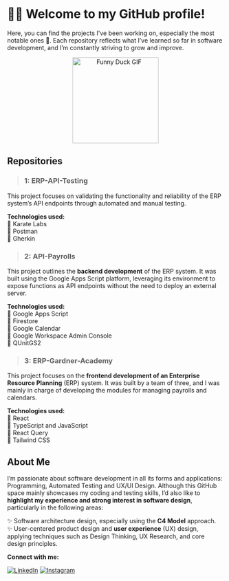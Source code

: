 # 👨‍💻 Welcome to my GitHub profile!  

Here, you can find the projects I've been working on, especially the most notable ones 🙂. Each repository reflects what I’ve learned so far in software development, and I’m constantly striving to grow and improve.

<p align="center">
  <img src="https://media.giphy.com/media/BFw8UdyN2eTahirZbx/giphy.gif" alt="Funny Duck GIF" width="200" />
</p>

## Repositories
> ### 1: ERP-API-Testing

This project focuses on validating the functionality and reliability of the ERP system’s API endpoints through automated and manual testing.

**Technologies used:**  
🔹 Karate Labs  
🔹 Postman  
🔹 Gherkin  

> ### 2: API-Payrolls

This project outlines the **backend development** of the ERP system. It was built using the Google Apps Script platform, leveraging its environment to expose functions as API endpoints without the need to deploy an external server.

**Technologies used:**  
🔸 Google Apps Script  
🔸 Firestore  
🔸 Google Calendar  
🔸 Google Workspace Admin Console  
🔸 QUnitGS2  

> ### 3: ERP-Gardner-Academy

This project focuses on the **frontend development of an Enterprise Resource Planning** (ERP) system. It was built by a team of three, and I was mainly in charge of developing the modules for managing payrolls and calendars.

**Technologies used:**  
🔹 React  
🔹 TypeScript and JavaScript  
🔹 React Query  
🔹 Tailwind CSS  
  


## About Me

I’m passionate about software development in all its forms and applications: Programming, Automated Testing and UX/UI Design.
Although this GitHub space mainly showcases my coding and testing skills, I’d also like to **highlight my experience and strong interest in software design**, particularly in the following areas:

✨ Software architecture design, especially using the **C4 Model** approach.  
✨ User-centered product design and **user experience** (UX) design, applying techniques such as Design Thinking, UX Research, and core design principles.  

**Connect with me:**  

[![LinkedIn](https://img.shields.io/badge/LinkedIn-0A66C2?style=for-the-badge&logo=linkedin&logoColor=white)](https://www.linkedin.com/in/santiago-fajardo-m5237)      [![Instagram](https://img.shields.io/badge/Instagram-E4405F?style=for-the-badge&logo=instagram&logoColor=white)](https://www.instagram.com/santiagofmla?igsh=MWk5b2V1ZGYwY3lrbQ%3D%3D&utm_source=qr)     
